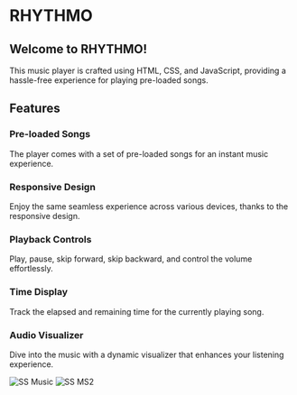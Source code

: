 # RHYTHMO
## Welcome to RHYTHMO! 

This music player is crafted using HTML, CSS, and JavaScript, providing a hassle-free experience for playing pre-loaded songs.

## Features
### Pre-loaded Songs 
The player comes with a set of pre-loaded songs for an instant music experience.
### Responsive Design 
Enjoy the same seamless experience across various devices, thanks to the responsive design.
### Playback Controls 
Play, pause, skip forward, skip backward, and control the volume effortlessly.
### Time Display 
Track the elapsed and remaining time for the currently playing song.
### Audio Visualizer 
Dive into the music with a dynamic visualizer that enhances your listening experience.


![SS Music](https://github.com/THE-ARTI5T/RHYTHMO/assets/103200040/80da528a-2139-4d77-ab3d-c6d0682c9d1e)
![SS MS2](https://github.com/THE-ARTI5T/RHYTHMO/assets/103200040/4b35b502-2a9b-489e-b153-a3da54f5e9cc)
